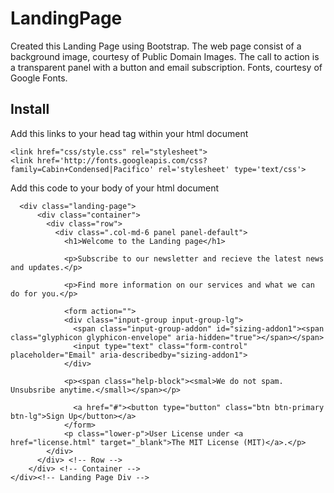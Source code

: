 # LandingPage

Created this Landing Page using Bootstrap. The web page consist of a background image, courtesy of Public Domain Images. The call to action is a transparent panel with a button and email subscription. Fonts, courtesy of Google Fonts. 

## Install

Add this links to your head tag within your html document
```
<link href="css/style.css" rel="stylesheet">
<link href='http://fonts.googleapis.com/css?family=Cabin+Condensed|Pacifico' rel='stylesheet' type='text/css'>
```
Add this code to your body of your html document
```
  <div class="landing-page">
      <div class="container">
        <div class="row">
          <div class=".col-md-6 panel panel-default">
            <h1>Welcome to the Landing page</h1>

            <p>Subscribe to our newsletter and recieve the latest news and updates.</p>

            <p>Find more information on our services and what we can do for you.</p>

            <form action="">
            <div class="input-group input-group-lg">
              <span class="input-group-addon" id="sizing-addon1"><span class="glyphicon glyphicon-envelope" aria-hidden="true"></span></span>
              <input type="text" class="form-control" placeholder="Email" aria-describedby="sizing-addon1">
            </div>

            <p><span class="help-block"><smal>We do not spam. Unsubsribe anytime.</small></span></p>

              <a href="#"><button type="button" class="btn btn-primary btn-lg">Sign Up</button></a>
            </form>
            <p class="lower-p">User License under <a href="license.html" target="_blank">The MIT License (MIT)</a>.</p>
        </div>
      </div> <!-- Row -->
    </div> <!-- Container -->
</div><!-- Landing Page Div -->

```
